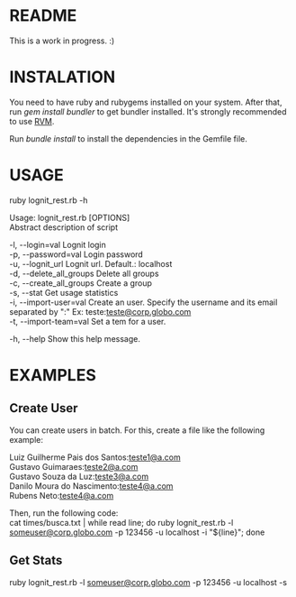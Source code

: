 README
======

This is a work in progress. :)

INSTALATION
===========

You need to have ruby and rubygems installed on your system. After that, run _gem install bundler_ to get bundler installed. It's strongly recommended to use [RVM](https://rvm.io/).

Run _bundle install_ to install the dependencies in the Gemfile file.

USAGE
======

ruby lognit_rest.rb -h  

Usage: lognit_rest.rb [OPTIONS]  
Abstract description of script  
  
  -l, --login=val                  Lognit login  
  -p, --password=val               Login password  
  -u, --lognit_url                 Lognit url. Default.: localhost  
  -d, --delete_all_groups          Delete all groups  
  -c, --create_all_groups          Create a group  
  -s, --stat                       Get usage statistics  
  -i, --import-user=val            Create an user. Specify the username and its email separated by ":" Ex: teste:teste@corp.globo.com  
  -t, --import-team=val            Set a tem for a user.  
  
  -h, --help                       Show this help message.  

EXAMPLES
========

## Create User ##

You can create users in batch. For this, create a file like the following example:  
  
Luiz Guilherme Pais dos Santos:teste1@a.com  
Gustavo Guimaraes:teste2@a.com  
Gustavo Souza da Luz:teste3@a.com  
Danilo Moura do Nascimento:teste4@a.com  
Rubens Neto:teste4@a.com  
  
Then, run the following code:  
cat times/busca.txt | while read line; do ruby lognit_rest.rb -l someuser@corp.globo.com -p 123456 -u localhost -i "${line}"; done

## Get Stats ##

ruby lognit_rest.rb -l someuser@corp.globo.com -p 123456 -u localhost -s  
  
  